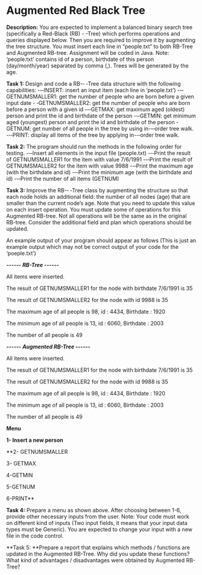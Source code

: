# Augmented Red Black Tree



**Description:** You are expected to implement a balanced binary search tree (specifically a Red-Black (RB) - -Tree) which performs operations and queries displayed below.
Then you are required to improve it by augmenting the tree structure. You must insert each line in “people.txt” to both RB-Tree and Augmented RB-tree. Assignment will be coded in Java. Note: ‘people.txt’ contains id of a person, birthdate of this person (day/month/year) separated by comma (,). Trees will be generated by the age.

**Task 1:** Design and code a RB-­‐ ‐Tree data structure with the following capabilities: -­‐‐INSERT: insert an input item (each line in ‘people.txt’) -­‐‐GETNUMSMALLER1: get the number of people who are born before a given input date -­ ‐GETNUMSMALLER2: get the number of people who are born before a person with a given id -­‐‐GETMAX: get maximum aged (oldest) person and print the id and birthdate of the person -­‐‐GETMIN: get minimum aged (youngest) person and print the id and birthdate of the person -GETNUM: get number of all people in the tree by using in-­‐‐order tree walk. -­‐‐PRINT: display all items of the tree by applying in-­‐‐order tree walk.

**Task 2:** The program should run the methods in the following order for testing. -­‐‐Insert all elements in the input file (people.txt) -­‐‐Print the result of GETNUMSMALLER1 for the item with value 7/6/1991 -­‐‐Print the result of GETNUMSMALLER2 for the item with value 9988 -­‐‐Print the maximum age (with the birthdate and id) -­‐‐Print the minimum age (with the birthdate and id) -­‐‐Print the number of all items (GETNUM)

**Task 3:** Improve the RB-­‐ ‐Tree class by augmenting the structure so that each node holds an additional field: the number of all nodes (age) that are smaller than the current node’s age. Note that you need to update this value on each insert operation. You must update some of operations for this Augmented RB-tree. Not all operations will be the same as in the original RB-tree. Consider the additional field and plan which operations should be updated.

An example output of your program should appear as follows (This is just an example output which may not be correct output of your code for the ‘poeple.txt’)

***------ RB-Tree ------***

All items were inserted.

The result of GETNUMSMALLER1 for the node with birthdate 7/6/1991 is 35

The result of GETNUMSMALLER2 for the node with id 9988 is 35

The maximum age of all people is 98, id : 4434, Birthdate : 1920

The minimum age of all people is 13, id : 6060, Birthdate : 2003

The number of all people is 49

***------ Augmented RB-Tree ------***

All items were inserted.

The result of GETNUMSMALLER1 for the node with birthdate 7/6/1991 is 35

The result of GETNUMSMALLER2 for the node with id 9988 is 35

The maximum age of all people is 98, id : 4434, Birthdate : 1920

The minimum age of all people is 13, id : 6060, Birthdate : 2003

The number of all people is 49

**Menu**

**1- Insert a new person**

**2- GETNUMSMALLER

3- GETMAX

4-GETMIN

5-GETNUM

6-PRINT**

**Task 4:** Prepare a menu as shown above. After choosing between 1-6, provide other necessary inputs from the user. Note: Your code must work on different kind of inputs (Two input fields, it means that your input data types must be Generic). You are expected to change your input with a new file in the code control.

**Task 5: **Prepare a report that explains which methods / functions are updated in the Augmented RB-Tree. Why did you update these functions? What kind of advantages / disadvantages were obtained by Augmented RB-Tree?
